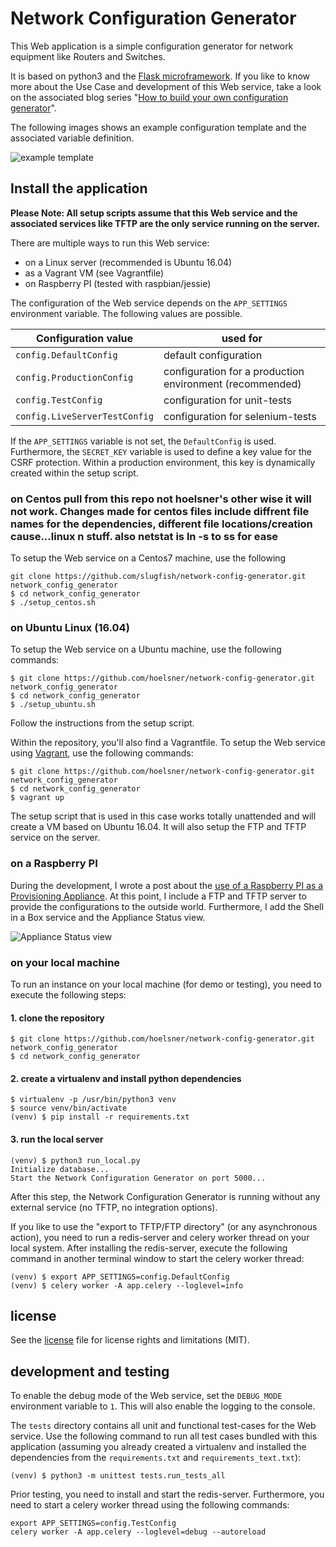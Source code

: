 Network Configuration Generator
===============================

This Web application is a simple configuration generator for network equipment like Routers and Switches.

It is based on python3 and the [Flask microframework](http://flask.pocoo.org). If you like to know more about the Use
Case and development of this Web service, take a look on the associated blog series
"[How to build your own configuration generator](https://codingnetworker.com/2015/12/network-configuration-generator/)".

The following images shows an example configuration template and the associated variable definition.

![example template](/app/static/images/example_template.png)

## Install the application

**Please Note: All setup scripts assume that this Web service and the associated services like TFTP are the only service running on the server.**

There are multiple ways to run this Web service:

  * on a Linux server (recommended is Ubuntu 16.04)
  * as a Vagrant VM (see Vagrantfile)
  * on Raspberry PI (tested with raspbian/jessie)

The configuration of the Web service depends on the `APP_SETTINGS` environment variable. The following values are possible.

| Configuration value           | used for                                                 |
| ----------------------------- | -------------------------------------------------------- |
| `config.DefaultConfig`        | default configuration                                    |
| `config.ProductionConfig`     | configuration for a production environment (recommended) |
| `config.TestConfig`           | configuration for unit-tests                             |
| `config.LiveServerTestConfig` | configuration for selenium-tests                         |

If the `APP_SETTINGS` variable is not set, the `DefaultConfig` is used. Furthermore, the `SECRET_KEY` variable is used
to define a key value for the CSRF protection. Within a production environment, this key is dynamically created within
the setup script.

### on Centos pull from this repo not hoelsner's other wise it will not work. Changes made for centos  files include diffrent file names for the dependencies, different file locations/creation cause...linux n stuff. also netstat is ln -s to ss for ease
To setup the Web service on a Centos7 machine, use the following
```Shell
git clone https://github.com/slugfish/network-config-generator.git
network_config_generator
$ cd network_config_generator
$ ./setup_centos.sh
```

### on Ubuntu Linux (16.04)

To setup the Web service on a Ubuntu machine, use the following commands:

```Shell
$ git clone https://github.com/hoelsner/network-config-generator.git network_config_generator
$ cd network_config_generator
$ ./setup_ubuntu.sh
```

Follow the instructions from the setup script.

Within the repository, you'll also find a Vagrantfile. To setup the Web service using [Vagrant](vagrantup.com), use the
following commands:

```Shell
$ git clone https://github.com/hoelsner/network-config-generator.git network_config_generator
$ cd network_config_generator
$ vagrant up
```

The setup script that is used in this case works totally unattended and will create a VM based on Ubuntu 16.04. It will
also setup the FTP and TFTP service on the server.

### on a Raspberry PI

During the development, I wrote a post about the [use of a Raspberry PI as a Provisioning Appliance](https://codingnetworker.com/2016/02/using-a-raspberry-pi-as-a-configuration-generator/). At this point, I
include a FTP and TFTP server to provide the configurations to the outside world. Furthermore, I add the Shell in a Box
service and the Appliance Status view.

![Appliance Status view](/app/static/images/how_to/appliance_status.png)

### on your local machine

To run an instance on your local machine (for demo or testing), you need to execute the following steps:

#### 1. clone the repository

```Shell
$ git clone https://github.com/hoelsner/network-config-generator.git network_config_generator
$ cd network_config_generator
```

#### 2. create a virtualenv and install python dependencies

```Shell
$ virtualenv -p /usr/bin/python3 venv
$ source venv/bin/activate
(venv) $ pip install -r requirements.txt
```

#### 3. run the local server

```Shell
(venv) $ python3 run_local.py
Initialize database...
Start the Network Configuration Generator on port 5000...
```

After this step, the Network Configuration Generator is running without any external service (no TFTP, no integration
options).

If you like to use the "export to TFTP/FTP directory" (or any asynchronous action), you need to run a redis-server and
celery worker thread on your local system. After installing the redis-server, execute the following command in another
terminal window to start the celery worker thread:

```Shell
(venv) $ export APP_SETTINGS=config.DefaultConfig
(venv) $ celery worker -A app.celery --loglevel=info
```

## license

See the [license](LICENSE.md) file for license rights and limitations (MIT).

## development and testing

To enable the debug mode of the Web service, set the `DEBUG_MODE` environment variable to `1`. This will also enable
the logging to the console.

The `tests` directory contains all unit and functional test-cases for the Web service. Use the following command to run
all test cases bundled with this application (assuming you already created a virtualenv and installed the dependencies
from the `requirements.txt` and `requirements_text.txt`):

```Shell
(venv) $ python3 -m unittest tests.run_tests_all
```

Prior testing, you need to install and start the redis-server. Furthermore, you need to start a celery worker thread
using the following commands:

```Shell
export APP_SETTINGS=config.TestConfig
celery worker -A app.celery --loglevel=debug --autoreload
```
